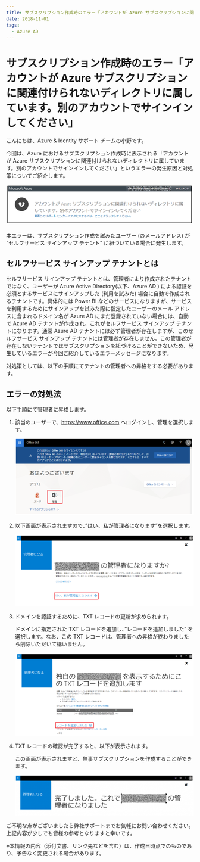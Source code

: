 ```yaml
---
title: サブスクリプション作成時のエラー「アカウントが Azure サブスクリプションに関連付けられないディレクトリに属しています。別のアカウントでサインインしてください」
date: 2018-11-01
tags:
  - Azure AD
---
```


# サブスクリプション作成時のエラー「アカウントが Azure サブスクリプションに関連付けられないディレクトリに属しています。別のアカウントでサインインしてください」

こんにちは、Azure & Identity サポート チームの小野です。

今回は、Azure におけるサブスクリプション作成時に表示される「アカウントが Azure サブスクリプションに関連付けられないディレクトリに属しています。別のアカウントでサインインしてください」というエラーの発生原因と対処策についてご紹介します。

 ![](./create-subscription-error/error.png)

本エラーは、サブスクリプション作成を試みたユーザー (のメールアドレス) が ”セルフサービス サインアップ テナント” に紐づいている場合に発生します。

## セルフサービス サインアップ テナントとは

セルフサービス サインアップ テナントとは、管理者により作成されたテナントではなく、ユーザーが Azure Active Directory(以下、Azure AD ) による認証を必須とするサービスにサインアップした (利用を試みた) 場合に自動で作成されるテナントです。具体的には Power BI などのサービスになりますが、サービスを利用するためにサインアップを試みた際に指定したユーザーのメール アドレスに含まれるドメイン名が Azure AD にまだ登録されていない場合には、自動で Azure AD テナントが作成され、これがセルフサービス サインアップ テナントになります。通常 Azure AD テナントには必ず管理者が存在しますが、このセルフサービス サインアップ テナントには管理者が存在しません。この管理者が存在しないテナントではサブスクリプションを紐づけることができないため、発生しているエラーが今回ご紹介しているエラーメッセージになります。

対処策としては、以下の手順にてテナントの管理者への昇格をする必要があります。

## エラーの対処法

以下手順にて管理者に昇格します。


1. 該当のユーザーで、https://www.office.com へログインし、管理を選択します。

    ![](./create-subscription-error/1.png)

2. 以下画面が表示されますので、”はい、私が管理者になります”を選択します。

    ![](./create-subscription-error/2.png)

3. ドメインを認証するために、TXT レコードの更新が求められます。

    ドメインに指定された TXT レコードを追加し、”レコードを追加しました” を選択します。なお、この TXT レコードは、管理者への昇格が終わりましたら削除いただいて構いません。
  
    ![](./create-subscription-error/3.png)

4. TXT レコードの確認が完了すると、以下が表示されます。

    この画面が表示されますと、無事サブスクリプションを作成することができます。
  
    ![](./create-subscription-error/4.png)

ご不明な点がございましたら弊社サポートまでお気軽にお問い合わせください。上記内容が少しでも皆様の参考となりますと幸いです。

※本情報の内容（添付文書、リンク先などを含む）は、作成日時点でのものであり、予告なく変更される場合があります。
